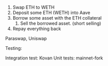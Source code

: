 1. Swap ETH to WETH
2. Deposit some ETH (WETH) into Aave
3. Borrow some asset with the ETH collateral
    1. Sell the borrowed asset. (short selling)
4. Repay everything back

Paraswap, Uniswap

Testing:

Integration test: Kovan
Unit tests: mainnet-fork